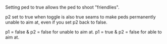 Setting ped to true allows the ped to shoot "friendlies".

p2 set to true when toggle is also true seams to make peds permanently unable to aim at, even if you set p2 back to false.

p1 = false & p2 = false for unable to aim at.
p1 = true & p2 = false for able to aim at. 